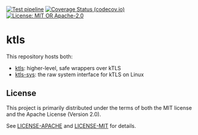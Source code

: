 [![Test pipeline](https://github.com/rustls/ktls/actions/workflows/test.yml/badge.svg)](https://github.com/rustls/ktls/actions/workflows/test.yml?query=branch%3Amain)
[![Coverage Status (codecov.io)](https://codecov.io/gh/rustls/ktls/branch/main/graph/badge.svg)](https://codecov.io/gh/rustls/ktls/)
[![License: MIT OR Apache-2.0](https://img.shields.io/badge/license-MIT%20OR%20Apache--2.0-blue.svg)](LICENSE-MIT)

# ktls

This repository hosts both:

  * [ktls](./ktls): higher-level, safe wrappers over kTLS
  * [ktls-sys](./ktls-sys): the raw system interface for kTLS on Linux

## License

This project is primarily distributed under the terms of both the MIT license
and the Apache License (Version 2.0).

See [LICENSE-APACHE](LICENSE-APACHE) and [LICENSE-MIT](LICENSE-MIT) for details.
